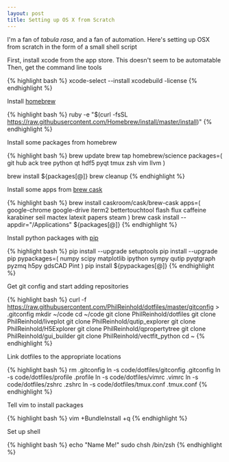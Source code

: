 ```yaml
---
layout: post
title: Setting up OS X from Scratch
---
```

I'm a fan of *tabula rasa*, and a fan of automation. Here's setting up OSX from
scratch in the form of a small shell script

First, install xcode from the app store. This doesn't seem to be automatable
Then, get the command line tools

{% highlight bash %}
xcode-select --install
xcodebuild -license
{% endhighlight %}

Install [homebrew](http://brew.sh)

{% highlight bash %}
ruby -e "$(curl -fsSL https://raw.githubusercontent.com/Homebrew/install/master/install)"
{% endhighlight %}

Install some packages from homebrew

{% highlight bash %}
brew update
brew tap homebrew/science
packages=(
    git
    hub
    ack
    tree
    python
    qt
    hdf5
    pyqt
    tmux
    zsh
    vim
    llvm
)

brew install ${packages[@]}
brew cleanup
{% endhighlight %}

Install some apps from [brew cask](http://caskroom.io)

{% highlight bash %}
brew install caskroom/cask/brew-cask
apps=(
    google-chrome
    google-drive
    iterm2
    bettertouchtool
    flash
    flux
    caffeine
    karabiner
    seil
    mactex
    latexit
    papers
    steam
)
brew cask install --appdir="/Applications" ${packages[@]}
{% endhighlight %}

Install python packages with [pip](https://pip.readthedocs.org)

{% highlight bash %}
pip install --upgrade setuptools
pip install --upgrade pip
pypackages=(
    numpy
    scipy
    matplotlib
    ipython
    sympy
    qutip
    pyqtgraph
    pyzmq
    h5py
    gdsCAD
    Pint
)
pip install ${pypackages[@]}
{% endhighlight %}

Get git config and start adding repositories

{% highlight bash %}
curl -f https://raw.githubusercontent.com/PhilReinhold/dotfiles/master/gitconfig > .gitconfig
mkdir ~/code
cd ~/code
git clone PhilReinhold/dotfiles
git clone PhilReinhold/liveplot
git clone PhilReinhold/qutip_explorer
git clone PhilReinhold/H5Explorer
git clone PhilReinhold/qpropertytree
git clone PhilReinhold/gui_builder
git clone PhilReinhold/vectfit_python
cd ~
{% endhighlight %}

Link dotfiles to the appropriate locations

{% highlight bash %}
rm .gitconfig
ln -s code/dotfiles/gitconfig .gitconfig
ln -s code/dotfiles/profile .profile
ln -s code/dotfiles/vimrc .vimrc
ln -s code/dotfiles/zshrc .zshrc
ln -s code/dotfiles/tmux.conf .tmux.conf
{% endhighlight %}

Tell vim to install packages

{% highlight bash %}
vim +BundleInstall +q
{% endhighlight %}

Set up shell

{% highlight bash %}
echo "Name Me!"
sudo chsh /bin/zsh
{% endhighlight %}
